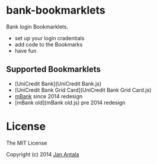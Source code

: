 # bank-bookmarklets

Bank login Bookmarklets.

- set up your login cradentials
- add code to the Bookmarks
- have fun

## Supported Bookmarklets
  - [UniCredit Bank](UniCredit Bank.js)
  - [UniCredit Bank Grid Card](UniCredit Bank Grid Card.js)
  - [mBank](mBank.js) since 2014 redesign
  - [mBank old](mBank old.js) pre 2014 redesign

# License

The MIT License

Copyright (c) 2014 [Jan Antala](http://www.janantala.com)
